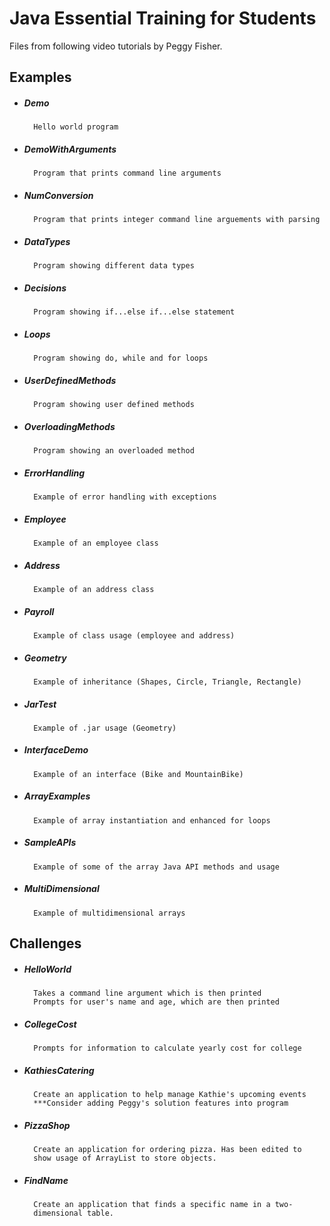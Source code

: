 # Java Essential Training for Students

Files from following video tutorials by Peggy Fisher.

## Examples 

* ##### Demo
		Hello world program
					
* ##### DemoWithArguments 
		Program that prints command line arguments
				
* ##### NumConversion 
		Program that prints integer command line arguements with parsing
				
* ##### DataTypes 
		Program showing different data types
				
* ##### Decisions 
		Program showing if...else if...else statement
				
* ##### Loops 
		Program showing do, while and for loops
			
* ##### UserDefinedMethods 
		Program showing user defined methods
				
* ##### OverloadingMethods 
		Program showing an overloaded method

* ##### ErrorHandling
		Example of error handling with exceptions
				
* ##### Employee 
		Example of an employee class
				
* ##### Address
		Example of an address class

* ##### Payroll 
		Example of class usage (employee and address)

* ##### Geometry
		Example of inheritance (Shapes, Circle, Triangle, Rectangle)

* ##### JarTest
		Example of .jar usage (Geometry)

* #####	InterfaceDemo 
		Example of an interface (Bike and MountainBike)

* ##### ArrayExamples
		Example of array instantiation and enhanced for loops

* ##### SampleAPIs
		Example of some of the array Java API methods and usage

* ##### MultiDimensional
		Example of multidimensional arrays

## Challenges

* ##### HelloWorld
		Takes a command line argument which is then printed
		Prompts for user's name and age, which are then printed

* ##### CollegeCost
		Prompts for information to calculate yearly cost for college

* ##### KathiesCatering
		Create an application to help manage Kathie's upcoming events
		***Consider adding Peggy's solution features into program

* ##### PizzaShop
		Create an application for ordering pizza. Has been edited to
		show usage of ArrayList to store objects.

* ##### FindName
		Create an application that finds a specific name in a two-
		dimensional table.

